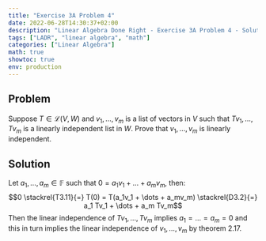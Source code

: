 ```yaml
---
title: "Exercise 3A Problem 4"
date: 2022-06-28T14:30:37+02:00
description: "Linear Algebra Done Right - Exercise 3A Problem 4 - Solution"
tags: ["LADR", "linear algebra", "math"]
categories: ["Linear Algebra"]
math: true
showtoc: true
env: production
---
```


## Problem
Suppose $T \in \mathcal{L}(V,W)$ and $v_1, \dots, v_m$ is a list of vectors in $V$ such that $Tv_1, \dots, Tv_m$ is a linearly independent list in $W$. Prove that $v_1, \dots, v_m$ is linearly independent.

## Solution
Let $a_1, \dots, a_m \in \mathbb{F}$ such that $0 = a_1v_1 + \dots + a_mv_m$, then:
$$0 \stackrel{T3.11}{=} T(0) = T(a_1v_1 + \dots + a_mv_m) \stackrel{D3.2}{=} a_1 Tv_1 + \dots + a_m Tv_m$$
Then the linear independence of $Tv_1, \dots, Tv_m$ implies $a_1 = \dots = a_m = 0$ and this in turn implies the linear independence of $v_1, \dots, v_m$ by theorem 2.17.






